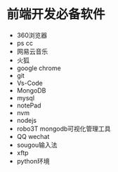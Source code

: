 # 前端开发必备软件

- 360浏览器
- ps cc
- 网易云音乐
- 火狐
- google chrome
- git
- Vs-Code
- MongoDB
- mysql
- notePad
- nvm
- nodejs
- robo3T mongodb可视化管理工具
- QQ wechat
- sougou输入法
- xftp
- python环境
